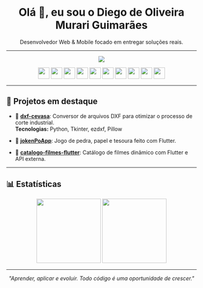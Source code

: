 <h1 align="center">Olá 👋, eu sou o Diego de Oliveira Murari Guimarães</h1>
<p align="center">Desenvolvedor Web & Mobile focado em entregar soluções reais.</p>

---

<p align="center">
  <a href="https://www.linkedin.com/in/diegomurari" target="_blank">
    <img src="https://img.shields.io/badge/-LINKEDIN-0A66C2?style=for-the-badge&logo=linkedin&logoColor=white">
  </a>
</p>

<p align="center">
  <!-- Tech Icons -->
  <img src="https://cdn.jsdelivr.net/gh/devicons/devicon/icons/html5/html5-original.svg" height="30" />
  <img src="https://cdn.jsdelivr.net/gh/devicons/devicon/icons/css3/css3-original.svg" height="30" />
  <img src="https://cdn.jsdelivr.net/gh/devicons/devicon/icons/javascript/javascript-original.svg" height="30" />
  <img src="https://cdn.jsdelivr.net/gh/devicons/devicon/icons/typescript/typescript-original.svg" height="30" />
  <img src="https://cdn.jsdelivr.net/gh/devicons/devicon/icons/react/react-original.svg" height="30" />
  <img src="https://cdn.jsdelivr.net/gh/devicons/devicon/icons/flutter/flutter-original.svg" height="30" />
  <img src="https://cdn.jsdelivr.net/gh/devicons/devicon/icons/python/python-original.svg" height="30" />
  <img src="https://cdn.jsdelivr.net/gh/devicons/devicon/icons/nodejs/nodejs-original.svg" height="30" />
  <img src="https://cdn.jsdelivr.net/gh/devicons/devicon/icons/git/git-original.svg" height="30" />
  <img src="https://cdn.jsdelivr.net/gh/devicons/devicon/icons/linux/linux-original.svg" height="30" />
</p>

---

## 🚀 Projetos em destaque

- 🔗 [**dxf-cevasa**](https://github.com/DiegoMurari/dxf-cevasa): Conversor de arquivos DXF para otimizar o processo de corte industrial.  
  **Tecnologias:** Python, Tkinter, ezdxf, Pillow

- 🔗 [**jokenPoApp**](https://github.com/DiegoMurari/jokenPoApp): Jogo de pedra, papel e tesoura feito com Flutter.

- 🔗 [**catalogo-filmes-flutter**](https://github.com/DiegoMurari/catalogo-filmes-flutter): Catálogo de filmes dinâmico com Flutter e API externa.

---

## 📊 Estatísticas

<p align="center">
  <img src="https://github-readme-stats.vercel.app/api?username=DiegoMurari&show_icons=true&theme=github_dark" height="170"/>
  <img src="https://github-readme-stats.vercel.app/api/top-langs/?username=DiegoMurari&layout=compact&theme=github_dark" height="170"/>
</p>

---

<p align="center">
  <i>"Aprender, aplicar e evoluir. Todo código é uma oportunidade de crescer."</i>
</p>
